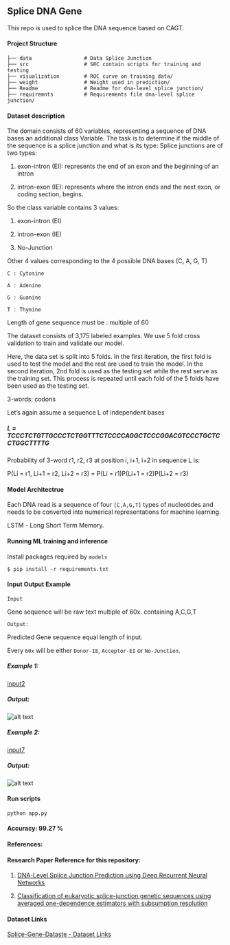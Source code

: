 ## Splice DNA Gene

This repo is used to splice the DNA sequence based on CAGT.

#### Project Structure

```
├── data                 # Data Splice Junction 
├── src                  # SRC contain scripts for training and testing
├── visualization        # ROC curve on training data/
├── weight               # Weight used in prediction/
├── Readme               # Readme for dna-level splice junction/
├── requiremnts          # Requirements file dna-level splice junction/

```
    

#### Dataset description

The domain consists of 60 variables, representing a sequence of DNA bases an additional class Variable.
The task is to determine if the middle of the sequence is a splice junction and what is its type:
Splice junctions are of two types:

1. exon-intron (EI): represents the end of an exon and the beginning of an intron

2. intron-exon (IE):  represents where the intron ends and the next exon, or coding section, begins.

So the class variable contains 3 values:

1. exon-intron (EI)

2. intron-exon (IE)

3. No-Junction

Other 4 values corresponding to the 4 possible DNA bases (C, A, G, T)

```C : Cytosine```

```A : Adenine```

```G : Guanine```

```T : Thymine```

Length of gene sequence must be : multiple of 60

The dataset consists of 3,175 labeled examples. We use 5 fold cross validation to train and validate our model.

Here, the data set is split into 5 folds. In the first iteration, the first fold is used to test the model and the rest are used to train the model. In the second iteration, 2nd fold is used as the testing set while the rest serve as the training set. This process is repeated until each fold of the 5 folds have been used as the testing set.

3-words: codons

 Let’s again assume a sequence L of independent bases

##### L = TCCCTCTGTTGCCCTCTGGTTTCTCCCCAGGCTCCCGGACGTCCCTGCTCCTGGCTTTTG

 Probability of 3-word r1, r2, r3 at position i, i+1, i+2 in sequence L is:

 P(Li = r1, Li+1 = r2, Li+2 = r3) = P(Li = r1)P(Li+1 = r2)P(Li+2 = r3)


#### Model Architectrue

Each DNA read is a sequence of four ```[C,A,G,T]``` types of nucleotides and needs to be converted into numerical representations for machine learning.

LSTM - Long Short Term Memory.


#### Running ML training and inference

Install packages required by `models`


```$ pip install -r requirements.txt```


#### Input Output Example

`Input`

Gene sequence will be raw text multiple of 60x. containing A,C,G,T

`Output:`

Predicted Gene sequence equal length of input.

Every `60x` will be either `Donor-IE`,  `Acceptor-EI` or  `No-Junction`.

##### Example 1:
[input2](data)

##### Output:

![alt text](visualization/1.png)

##### Example 2:
[input7](data)

##### Output:

![alt text](visualization/2.png)


#### Run scripts

`python app.py`

#### Accuracy: 99.27 %

#### References:

#### Research Paper Reference for this repository:

1. [DNA-Level Splice Junction Prediction using Deep
Recurrent Neural Networks](https://arxiv.org/pdf/1512.05135.pdf)

2. [Classification of eukaryotic splice-junction genetic sequences using
averaged one-dependence estimators with subsumption resolution](https://core.ac.uk/download/pdf/82482313.pdf)

#### Dataset Links

[Splice-Gene-Dataste - Dataset Links](http://www.jmlr.org/papers/volume1/meila00a/html/node32.html)


